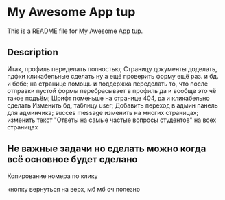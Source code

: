 # My Awesome App tup

This is a README file for My Awesome App tup. 

## Description

Итак, профиль переделать полностью;
Страницу документы доделать, пдфки кликабельные сделать ну а ещё проверить форму ещё раз. и бд. и бебе;
на странице помощь и поддержка переделать то, что после отправки пустой формы перебрасывает в профиль да и вообще это чё такое подъём;
Шрифт поменьше на странице 404, да и кликабельно сделать
Изменить бд, таблицу user;
Добавить переход в админ панель для админчика;
succes message изменить на многих страницах;
изменить текст "Ответы на самые частые вопросы студентов" на всех страницах

## Не важные задачи но сделать можно когда всё основное будет сделано

Копирование номера по клику

кнопку вернуться на верх, мб мб оч полезно
